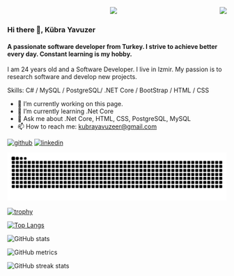   <img src="https://komarev.com/ghpvc/?username=hanzelkaraagac&&style=plastics&&color=green" align="right"/> </p>

<p align="center"><img src="https://i.imgur.com/A6bWGFl.gif"/>

 

### Hi there 👋, Kübra Yavuzer
#### A passionate software developer from Turkey. I strive to achieve better every day. Constant learning is my hobby.
I am 24 years old and a Software Developer. I live in Izmir. My passion is to research software and develop new projects.


Skills: C# / MySQL / PostgreSQL/ .NET Core / BootStrap / HTML / CSS

- 🔭 I’m currently working on this page. 
- 🌱 I’m currently learning .Net Core 
- 💬 Ask me about .Net Core, HTML, CSS, PostgreSQL, MySQL 
- 📫 How to reach me: kubrayavuzeer@gmail.com 


[<img src='https://cdn.jsdelivr.net/npm/simple-icons@3.0.1/icons/github.svg' alt='github' height='40'>](https://github.com/kubrayavuzer)  [<img src='https://cdn.jsdelivr.net/npm/simple-icons@3.0.1/icons/linkedin.svg' alt='linkedin' height='40'>](https://www.linkedin.com/in/kübrayavuzer/)  

![](https://github.com/BEPb/BEPb/raw/output/github-contribution-grid-snake.svg)

[![trophy](https://github-profile-trophy.vercel.app/?username=kubrayavuzer)](https://github.com/ryo-ma/github-profile-trophy)

[![Top Langs](https://github-readme-stats.vercel.app/api/top-langs/?username=kubrayavuzer)](https://github.com/anuraghazra/github-readme-stats)

![GitHub stats](https://github-readme-stats.vercel.app/api?username=kubrayavuzer&show_icons=true)  

![GitHub metrics](https://metrics.lecoq.io/kubrayavuzer)  

![GitHub streak stats](https://streak-stats.demolab.com/?user=kubrayavuzer)  


